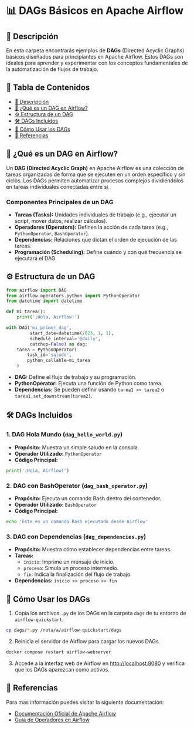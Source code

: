 # 📊 DAGs Básicos en Apache Airflow

## 📝 Descripción

En esta carpeta encontrarás ejemplos de **DAGs** (Directed Acyclic Graphs) básicos diseñados para principiantes en Apache Airflow. Estos DAGs son ideales para aprender y experimentar con los conceptos fundamentales de la automatización de flujos de trabajo.



## 📑 Tabla de Contenidos

- [📝 Descripción](#-descripción)
- [🧠 ¿Qué es un DAG en Airflow?](#-qué-es-un-dag-en-airflow?)
- [⚙️ Estructura de un DAG](#%EF%B8%8F-estructura-de-un-dag)
- [🛠️ DAGs Incluidos](#%EF%B8%8F-dags-incluidos)
- [🚀 Cómo Usar los DAGs](#-cómo-usar-los-dags)
- [🔗 Referencias](#-referencias)



## 🧠 ¿Qué es un DAG en Airflow?

Un **DAG (Directed Acyclic Graph)** en Apache Airflow es una colección de tareas organizadas de forma que se ejecuten en un orden específico y sin ciclos. Los DAGs permiten automatizar procesos complejos dividiéndolos en tareas individuales conectadas entre sí.

### Componentes Principales de un DAG

- **Tareas (Tasks):** Unidades individuales de trabajo (e.g., ejecutar un script, mover datos, realizar cálculos).
- **Operadores (Operators):** Definen la acción de cada tarea (e.g., `PythonOperator`, `BashOperator`).
- **Dependencias:** Relaciones que dictan el orden de ejecución de las tareas.
- **Programación (Scheduling):** Define cuándo y con qué frecuencia se ejecutará el DAG.



## ⚙️ Estructura de un DAG

```python
from airflow import DAG
from airflow.operators.python import PythonOperator
from datetime import datetime

def mi_tarea():
    print('¡Hola, Airflow!')

with DAG('mi_primer_dag',
         start_date=datetime(2023, 1, 1),
         schedule_interval='@daily',
         catchup=False) as dag:
    tarea = PythonOperator(
        task_id='saludo',
        python_callable=mi_tarea
    )
```

- **DAG:** Define el flujo de trabajo y su programación.
- **PythonOperator:** Ejecuta una función de Python como tarea.
- **Dependencias:** Se pueden definir usando `tarea1 >> tarea2` o `tarea1.set_downstream(tarea2)`.



## 🛠️ DAGs Incluidos

### 1. **DAG Hola Mundo** (`dag_hello_world.py`)

- **Propósito:** Muestra un simple saludo en la consola.
- **Operador Utilizado:** `PythonOperator`
- **Código Principal:**
```python
print('¡Hola, Airflow!')
```

### 2. **DAG con BashOperator** (`dag_bash_operator.py`)

- **Propósito:** Ejecuta un comando Bash dentro del contenedor.
- **Operador Utilizado:** `BashOperator`
- **Código Principal:**
```bash
echo 'Este es un comando Bash ejecutado desde Airflow'
```

### 3. **DAG con Dependencias** (`dag_dependencies.py`)

- **Propósito:** Muestra cómo establecer dependencias entre tareas.
- **Tareas:**
  - `inicio`: Imprime un mensaje de inicio.
  - `proceso`: Simula un proceso intermedio.
  - `fin`: Indica la finalización del flujo de trabajo.
- **Dependencias:** `inicio >> proceso >> fin`



## 🚀 Cómo Usar los DAGs

1. Copia los archivos `.py` de los DAGs en la carpeta `dags` de tu entorno de `airflow-quickstart`.

```bash
cp dags/*.py /ruta/a/airflow-quickstart/dags
```

2. Reinicia el servidor de Airflow para cargar los nuevos DAGs.

```bash
docker compose restart airflow-webserver
```

3. Accede a la interfaz web de Airflow en [http://localhost:8080](http://localhost:8080) y verifica que los DAGs aparezcan como activos.


## 🔗 Referencias
Para mas información puedes visitar la siguiente documentación:

- [Documentación Oficial de Apache Airflow](https://airflow.apache.org/)
- [Guía de Operadores en Airflow](https://airflow.apache.org/docs/apache-airflow/stable/howto/operator/index.html)

